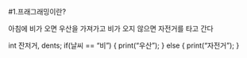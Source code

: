 #1.프래그래밍이란?

아침에 비가 오면 우산을 가져가고 비가 오지 않으면 자전거를 타고 간다

int 잔저거, dents;
if(날씨 == “비”)
{
	print(“우산”);
}
else
{
	print(“자전거”);
}
